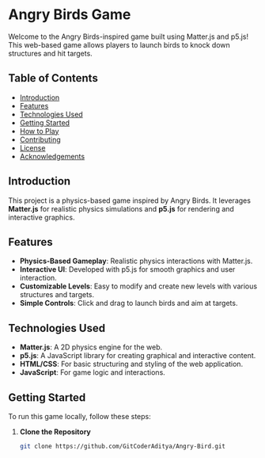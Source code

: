 # Angry Birds Game

Welcome to the Angry Birds-inspired game built using Matter.js and p5.js! This web-based game allows players to launch birds to knock down structures and hit targets.

## Table of Contents

- [Introduction](#introduction)
- [Features](#features)
- [Technologies Used](#technologies-used)
- [Getting Started](#getting-started)
- [How to Play](#how-to-play)
- [Contributing](#contributing)
- [License](#license)
- [Acknowledgements](#acknowledgements)

## Introduction

This project is a physics-based game inspired by Angry Birds. It leverages **Matter.js** for realistic physics simulations and **p5.js** for rendering and interactive graphics.

## Features

- **Physics-Based Gameplay**: Realistic physics interactions with Matter.js.
- **Interactive UI**: Developed with p5.js for smooth graphics and user interaction.
- **Customizable Levels**: Easy to modify and create new levels with various structures and targets.
- **Simple Controls**: Click and drag to launch birds and aim at targets.

## Technologies Used

- **Matter.js**: A 2D physics engine for the web.
- **p5.js**: A JavaScript library for creating graphical and interactive content.
- **HTML/CSS**: For basic structuring and styling of the web application.
- **JavaScript**: For game logic and interactions.

## Getting Started

To run this game locally, follow these steps:

1. **Clone the Repository**

   ```bash
   git clone https://github.com/GitCoderAditya/Angry-Bird.git
